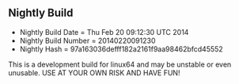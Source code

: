 
Nightly Build
------------------------------

* Nightly Build Date = Thu Feb 20 09:12:30 UTC 2014
* Nightly Build Number = 20140220091230
* Nightly Hash = 97a163036defff182a2161f9aa98462bfcd45552

This is a development build for linux64 and may be unstable or even unusable.
USE AT YOUR OWN RISK AND HAVE FUN!

